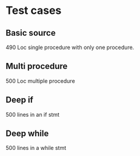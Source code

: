 # Test cases

## Basic source
490 Loc single procedure with only one procedure.

## Multi procedure
500 Loc multiple procedure 

## Deep if
500 lines in an if stmt

## Deep while

500 lines in a while stmt